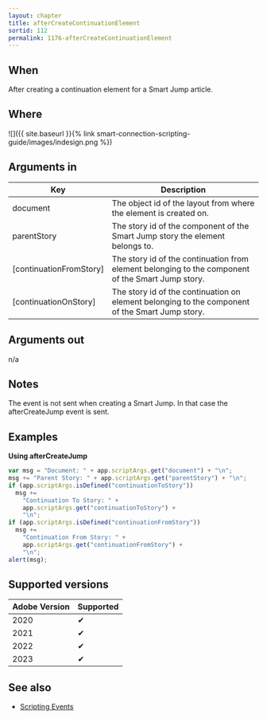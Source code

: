 ```yaml
---
layout: chapter
title: afterCreateContinuationElement
sortid: 112
permalink: 1176-afterCreateContinuationElement
---
```


## When

After creating a continuation element for a Smart Jump article.

## Where

![]({{ site.baseurl }}{% link smart-connection-scripting-guide/images/indesign.png %})

## Arguments in

| Key                     | Description                                                                                       |
| ----------------------- | ------------------------------------------------------------------------------------------------- |
| document                | The object id of the layout from where the element is created on.                                 |
| parentStory             | The story id of the component of the Smart Jump story the element belongs to.                     |
| [continuationFromStory] | The story id of the continuation from element belonging to the component of the Smart Jump story. |
| [continuationOnStory]   | The story id of the continuation on element belonging to the component of the Smart Jump story.   |

## Arguments out

n/a

## Notes

The event is not sent when creating a Smart Jump. In that case the afterCreateJump event is sent.

## Examples

**Using afterCreateJump**

```javascript
var msg = "Document: " + app.scriptArgs.get("document") + "\n";
msg += "Parent Story: " + app.scriptArgs.get("parentStory") + "\n";
if (app.scriptArgs.isDefined("continuationToStory"))
  msg +=
    "Continuation To Story: " +
    app.scriptArgs.get("continuationToStory") +
    "\n";
if (app.scriptArgs.isDefined("continuationFromStory"))
  msg +=
    "Continuation From Story: " +
    app.scriptArgs.get("continuationFromStory") +
    "\n";
alert(msg);
```

## Supported versions

| Adobe Version | Supported |
| ------------- | --------- |
| 2020          | ✔         |
| 2021          | ✔         |
| 2022          | ✔         |
| 2023          | ✔         |

## See also

- [Scripting Events](./index.md)
